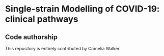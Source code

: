 # Single-strain Modelling of COVID-19: clinical pathways

## Code authorship

This repository is entirely contributed by Camelia Walker.


